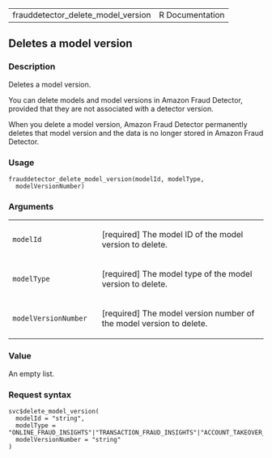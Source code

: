 <table style="width: 100%;">
<tbody>
<tr class="odd">
<td>frauddetector_delete_model_version</td>
<td style="text-align: right;">R Documentation</td>
</tr>
</tbody>
</table>

## Deletes a model version

### Description

Deletes a model version.

You can delete models and model versions in Amazon Fraud Detector,
provided that they are not associated with a detector version.

When you delete a model version, Amazon Fraud Detector permanently
deletes that model version and the data is no longer stored in Amazon
Fraud Detector.

### Usage

    frauddetector_delete_model_version(modelId, modelType,
      modelVersionNumber)

### Arguments

<table>
<colgroup>
<col style="width: 35%" />
<col style="width: 65%" />
</colgroup>
<tbody>
<tr class="odd">
<td><code
id="frauddetector_delete_model_version_:_modelId">modelId</code></td>
<td><p>[required] The model ID of the model version to delete.</p></td>
</tr>
<tr class="even">
<td><code
id="frauddetector_delete_model_version_:_modelType">modelType</code></td>
<td><p>[required] The model type of the model version to
delete.</p></td>
</tr>
<tr class="odd">
<td><code
id="frauddetector_delete_model_version_:_modelVersionNumber">modelVersionNumber</code></td>
<td><p>[required] The model version number of the model version to
delete.</p></td>
</tr>
</tbody>
</table>

### Value

An empty list.

### Request syntax

    svc$delete_model_version(
      modelId = "string",
      modelType = "ONLINE_FRAUD_INSIGHTS"|"TRANSACTION_FRAUD_INSIGHTS"|"ACCOUNT_TAKEOVER_INSIGHTS",
      modelVersionNumber = "string"
    )
